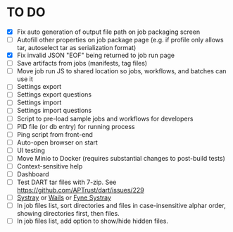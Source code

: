 # TO DO

- [x] Fix auto generation of output file path on job packaging screen
- [ ] Autofill other properties on job package page (e.g. if profile only allows tar, autoselect tar as serialization format)
- [x] Fix invalid JSON "EOF" being returned to job run page
- [ ] Save artifacts from jobs (manifests, tag files)
- [ ] Move job run JS to shared location so jobs, workflows, and batches can use it
- [ ] Settings export
- [ ] Settings export questions
- [ ] Settings import
- [ ] Settings import questions
- [ ] Script to pre-load sample jobs and workflows for developers
- [ ] PID file (or db entry) for running process
- [ ] Ping script from front-end
- [ ] Auto-open browser on start
- [ ] UI testing
- [ ] Move Minio to Docker (requires substantial changes to post-build tests)
- [ ] Context-sensitive help
- [ ] Dashboard
- [ ] Test DART tar files with 7-zip. See https://github.com/APTrust/dart/issues/229
- [ ] [Systray](https://github.com/getlantern/systray/) or [Wails](https://wails.io) or [Fyne Systray](https://developer.fyne.io/explore/systray.html)
- [ ] In job files list, sort directories and files in case-insensitive alphar order, showing directories first, then files.
- [ ] In job files list, add option to show/hide hidden files.
